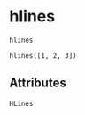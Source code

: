 # hlines

```@shortdocs; canonical=false
hlines
```


```@figure
hlines([1, 2, 3])
```

## Attributes

```@attrdocs
HLines
```
